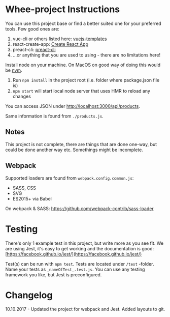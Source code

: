 # Whee-project Instructions

You can use this project base or find a better suited one for your preferred tools. Few good ones are:
1. vue-cli or others listed here: [vuejs-templates](https://github.com/vuejs-templates)
2. react-create-app: [Create React App](https://github.com/facebookincubator/create-react-app)
3. preact-cli: [preact-cli](https://github.com/developit/preact-cli)
4. ...or anything that you are used to using - there are no limitations here!

Install node on your machine. On MacOS on good way of doing this would be [nvm](https://github.com/creationix/nvm).

1. Run `npm install` in the project root (i.e. folder where package.json file is)
2. `npm start` will start local node server that uses HMR to reload any changes

You can access JSON under [http://localhost:3000/api/products](http://localhost:3000/api/products).

Same information is found from `./products.js`.

## Notes

This project is not complete, there are things that are done one-way, but could be done another way etc. Somethings might be incomplete.


## Webpack

Supported loaders are found from `webpack.config.common.js`:
- SASS, CSS
- SVG
- ES2015+ via Babel

On webpack & SASS: https://github.com/webpack-contrib/sass-loader

# Testing

There's only 1 example test in this project, but write more as you see fit. We are using Jest, it's easy to get working and the documentation is good: [https://facebook.github.io/jest/](https://facebook.github.io/jest/)

Test(s) can be run with `npm test`. Tests are located under `/test` -folder. Name your tests as `_nameOfTest_.test.js`. You can use any testing framework you like, but Jest is preconfigured.

# Changelog
10.10.2017 - Updated the project for webpack and Jest. Added layouts to git.